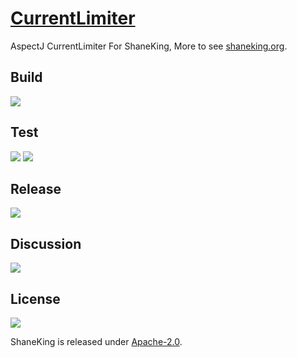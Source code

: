 # [CurrentLimiter][]
AspectJ CurrentLimiter For ShaneKing, More to see [shaneking.org][].

## Build
[![][travis img]][travis]

## Test
[![][codecov img]][codecov]
[![][codacy img]][codacy]

## Release
[![][mavenbadge img]][mavenbadge]

## Discussion
[![][gitter img]][gitter]

## License
[![][license img]][license]

ShaneKing is released under [Apache-2.0][].


[CurrentLimiter]: https://github.com/ShaneKing/org.shaneking.aspectj.currentlimiter
[shaneking.org]: http://shaneking.org/

[travis]:https://travis-ci.org/ShaneKing/org.shaneking.aspectj.currentlimiter
[travis img]:https://secure.travis-ci.org/ShaneKing/org.shaneking.aspectj.currentlimiter.png

[codecov]:https://codecov.io/gh/ShaneKing/org.shaneking.aspectj.currentlimiter
[codecov img]:https://codecov.io/gh/ShaneKing/org.shaneking.aspectj.currentlimiter/branch/master/graph/badge.svg
[codacy]:https://www.codacy.com/app/ShaneKing/org.shaneking.aspectj.currentlimiter
[codacy img]:https://api.codacy.com/project/badge/grade/ccf370874ad144ab8b22c3d727433a08

[mavenbadge]:http://search.maven.org/#search%7Cga%7C1%7Cg%3A%22org.shaneking.aspectj%22%20AND%20a%3A%22org.shaneking.aspectj.currentlimiter%22
[mavenbadge img]:https://maven-badges.herokuapp.com/maven-central/org.shaneking.aspectj/org.shaneking.aspectj.currentlimiter/badge.svg

[gitter]:https://gitter.im/ShaneKing/org.shaneking.aspectj.currentlimiter?utm_source=badge&utm_medium=badge&utm_campaign=pr-badge
[gitter img]:https://badges.gitter.im/Join%20Chat.svg

[Apache-2.0]: https://opensource.org/licenses/Apache-2.0
[license]:LICENSE
[license img]:https://img.shields.io/badge/License-Apache--2.0-blue.svg
